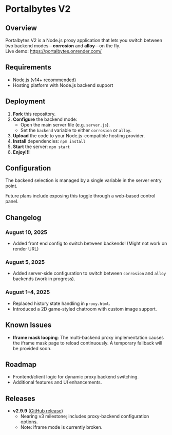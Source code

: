 # Portalbytes V2

## Overview
Portalbytes V2 is a Node.js proxy application that lets you switch between two backend modes—**corrosion** and **alloy**—on the fly.  
Live demo: https://portalbytes.onrender.com/

## Requirements
- Node.js (v14+ recommended)  
- Hosting platform with Node.js backend support

## Deployment

1. **Fork** this repository.  
2. **Configure** the backend mode:
   - Open the main server file (e.g. `server.js`).
   - Set the `backend` variable to either `corrosion` or `alloy`.  
3. **Upload** the code to your Node.js–compatible hosting provider.  
4. **Install** dependencies:
   ```npm install```
5. **Start** the server:
   ```npm start```
6. **Enjoy!!!**

## Configuration
The backend selection is managed by a single variable in the server entry point.

Future plans include exposing this toggle through a web-based control panel.

## Changelog

### August 10, 2025
- Added front end config to switch between backends! (Might not work on render URL)

### August 5, 2025
- Added server-side configuration to switch between `corrosion` and `alloy` backends (work in progress).

### August 1–4, 2025
- Replaced history state handling in `proxy.html`.
- Introduced a 2D game-styled chatroom with custom image support.

## Known Issues
- **Iframe mask looping**: The multi-backend proxy implementation causes the iframe mask page to reload continuously. A temporary fallback will be provided soon.

## Roadmap
- Frontend/client logic for dynamic proxy backend switching.
- Additional features and UI enhancements.

## Releases
- **v2.9.9** ([GitHub release](https://github.com/deeegen/portalbytes-v2/releases/tag/v2.9.9))
  - Nearing v3 milestone; includes proxy-backend configuration options.
  - Note: iframe mode is currently broken.
